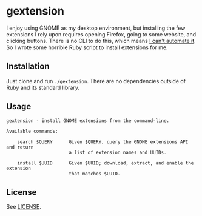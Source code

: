 # gextension

I enjoy using GNOME as my desktop environment, but installing the few extensions
I rely upon requires opening Firefox, going to some website, and clicking
buttons. There is no CLI to do this, which means [I can't automate it][1]. So I
wrote some horrible Ruby script to install extensions for me.

## Installation

Just clone and run `./gextension`. There are no dependencies outside of Ruby and
its standard library.

## Usage

```
gextension - install GNOME extensions from the command-line.

Available commands:

    search $QUERY      Given $QUERY, query the GNOME extensions API and return
                       a list of extension names and UUIDs.

    install $UUID      Given $UUID; download, extract, and enable the extension
                       that matches $UUID.
```

## License

See [LICENSE](./LICENSE).

[1]: https://github.com/alexblackie/bootstart
